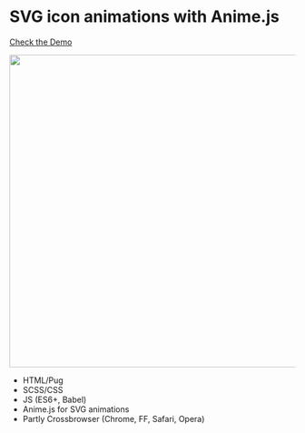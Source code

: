 # SVG icon animations with Anime.js

[Check the Demo](https://codepen.io/nat-davydova/full/jOEgQwp)

<img src="http://natali-davydova.me/assets/img/svg-anim/sample.png" width="550" />

* HTML/Pug
* SCSS/CSS
* JS (ES6+, Babel)
* Anime.js for SVG animations
* Partly Crossbrowser (Chrome, FF, Safari, Opera)
